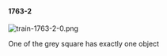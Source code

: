 #### 1763-2
![train-1763-2-0.png](https://github.com/lil-lab/nlvr/raw/master/nlvr/train/images/51/train-1763-2-0.png "train-1763-2-0.png")

One of the grey square has exactly one object